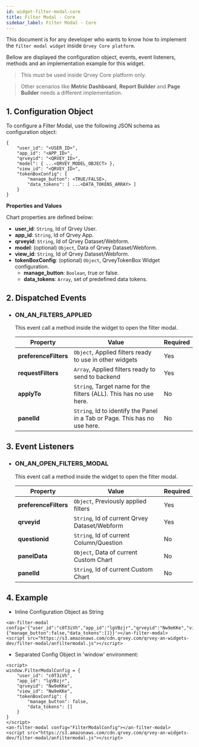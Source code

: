 ```yaml
---
id: widget-filter-modal-core
title: Filter Modal - Core
sidebar_label: Filter Modal - Core
---
```


This document is for any developer who wants to know how to implement the `filter modal widget` inside `Qrvey Core platform`.

Bellow are displayed the configuration object, events, event listeners, methods and an implementation example for this widget.

> This must be used inside Qrvey Core platform only. 

> Other scenarios like **Metric Dashboard**, **Report Builder** and **Page Builder** needs a different implementation.

## 1. Configuration Object
To configure a Filter Modal, use the following JSON schema as configuration object:

``` 
{
    "user_id": "<USER_ID>",
    "app_id": "<APP_ID>",
    "qrveyid": "<QRVEY_ID>",
    "model": { ...<QRVEY_MODEL_OBJECT> },
    "view_id": "<QRVEY_ID>",
    "tokenBoxConfig": {
        "manage_button": <TRUE/FALSE>,
        "data_tokens": [ ...<DATA_TOKENS_ARRAY> ]
    }
}
``` 

**Properties and Values**

Chart properties are defined below:

* **user_id**: `String`, Id of Qrvey User.
* **app_id**: `String`, Id of Qrvey App.
* **qrveyid**: `String`, Id of Qrvey Dataset/Webform.
* **model**: (optional) `Object`, Data of Qrvey Dataset/Webform.
* **view_id**: `String`, Id of Qrvey Dataset/Webform.
* **tokenBoxConfig**: (optional) `Object`, QrveyTokenBox Widget configuration.
    * **manage_button**: `Boolean`, true or false.
    * **data_tokens**: `Array`, set of predefined data tokens.


## 2. Dispatched Events

* ### ON_AN_FILTERS_APPLIED
    This event call a method inside the widget to open the filter modal.

    | **Property**      | **Value**                                                          | **Required** |
    |-------------------|--------------------------------------------------------------------|----------|
    | **preferenceFilters** | `Object`, Applied filters ready to use in other widgets                    | Yes      |
    | **requestFilters**    | `Array`, Applied filters ready to send to backend                          | Yes      |
    | **applyTo**           | `String`, Target name for the filters (ALL). This has no use here.         | No       |
    | **panelId**           | `String`, Id to identify the Panel in a Tab or Page. This has no use here. | No       |

## 3. Event Listeners

* ### ON\_AN\_OPEN\_FILTERS\_MODAL

    This event call a method inside the widget to open the filter modal.

    | **Property** | **Value** | **Required** |
    | --- | --- | --- |
    | **preferenceFilters** | `Object`, Previously applied filters | Yes |
    | **qrveyid** | `String`, Id of current Qrvey Dataset/Webform | Yes |
    | **questionid** | `String`, Id of current Column/Question | No |
    | **panelData** | `Object`, Data of current Custom Chart | No |
    | **panelId** | `String`, Id of current Custom Chart | No |


## 4. Example

* Inline Configuration Object as String
```
<an-filter-modal config='{"user_id":"c0T3iVh","app_id":"lgVBzjr","qrveyid":"Nw9eKKe","view_id":"Nw9eKKe","tokenBoxConfig":{"manage_button":false,"data_tokens":[]}}'></an-filter-modal>
<script src="https://s3.amazonaws.com/cdn.qrvey.com/qrvey-an-widgets-dev/filter-modal/anfiltermodal.js"></script>
```

* Separated Config Object in 'window' environment:
```
<script>
window.FilterModalConfig = {
    "user_id": "c0T3iVh",
    "app_id": "lgVBzjr",
    "qrveyid": "Nw9eKKe",
    "view_id": "Nw9eKKe",
    "tokenBoxConfig": {
        "manage_button": false,
        "data_tokens": []
    }
}
</script>
<an-filter-modal config="FilterModalConfig"></an-filter-modal>
<script src="https://s3.amazonaws.com/cdn.qrvey.com/qrvey-an-widgets-dev/filter-modal/anfiltermodal.js"></script>
```